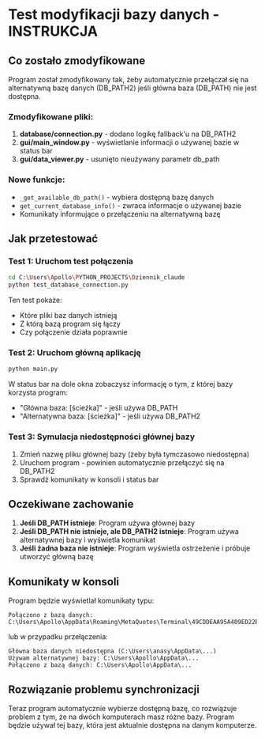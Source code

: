 # Test modyfikacji bazy danych - INSTRUKCJA

## Co zostało zmodyfikowane

Program został zmodyfikowany tak, żeby automatycznie przełączał się na alternatywną bazę danych (DB_PATH2) jeśli główna baza (DB_PATH) nie jest dostępna.

### Zmodyfikowane pliki:

1. **database/connection.py** - dodano logikę fallback'u na DB_PATH2
2. **gui/main_window.py** - wyświetlanie informacji o używanej bazie w status bar
3. **gui/data_viewer.py** - usunięto nieużywany parametr db_path

### Nowe funkcje:

- `_get_available_db_path()` - wybiera dostępną bazę danych
- `get_current_database_info()` - zwraca informacje o używanej bazie
- Komunikaty informujące o przełączeniu na alternatywną bazę

## Jak przetestować

### Test 1: Uruchom test połączenia
```bash
cd C:\Users\Apollo\PYTHON_PROJECTS\Dziennik_claude
python test_database_connection.py
```

Ten test pokaże:
- Które pliki baz danych istnieją
- Z którą bazą program się łączy
- Czy połączenie działa poprawnie

### Test 2: Uruchom główną aplikację
```bash
python main.py
```

W status bar na dole okna zobaczysz informację o tym, z której bazy korzysta program:
- "Główna baza: [ścieżka]" - jeśli używa DB_PATH
- "Alternatywna baza: [ścieżka]" - jeśli używa DB_PATH2

### Test 3: Symulacja niedostępności głównej bazy

1. Zmień nazwę pliku głównej bazy (żeby była tymczasowo niedostępna)
2. Uruchom program - powinien automatycznie przełączyć się na DB_PATH2
3. Sprawdź komunikaty w konsoli i status bar

## Oczekiwane zachowanie

1. **Jeśli DB_PATH istnieje**: Program używa głównej bazy
2. **Jeśli DB_PATH nie istnieje, ale DB_PATH2 istnieje**: Program używa alternatywnej bazy i wyświetla komunikat
3. **Jeśli żadna baza nie istnieje**: Program wyświetla ostrzeżenie i próbuje utworzyć główną bazę

## Komunikaty w konsoli

Program będzie wyświetlał komunikaty typu:
```
Połączono z bazą danych: C:\Users\Apollo\AppData\Roaming\MetaQuotes\Terminal\49CDDEAA95A409ED22BD2287BB67CB9C\MQL5\Files\multi_candles.db
```

lub w przypadku przełączenia:
```
Główna baza danych niedostępna (C:\Users\anasy\AppData\...)
Używam alternatywnej bazy: C:\Users\Apollo\AppData\...
Połączono z bazą danych: C:\Users\Apollo\AppData\...
```

## Rozwiązanie problemu synchronizacji

Teraz program automatycznie wybierze dostępną bazę, co rozwiązuje problem z tym, że na dwóch komputerach masz różne bazy. Program będzie używał tej bazy, która jest aktualnie dostępna na danym komputerze.
